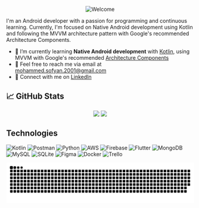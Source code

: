 <p align="center">
  <img alt="Welcome"
       src="https://readme-typing-svg.herokuapp.com?size=32&background=0D1117&center=true&vCenter=true&lines=%F0%9F%91%8B%F0%9F%8F%BC+Welcome">
</p>

I'm an Android developer with a passion for programming and continuous learning. Currently, I'm focused on Native Android development using Kotlin and following the MVVM architecture pattern with Google's recommended Architecture Components.

- 🌱 I’m currently learning **Native Android development** with [Kotlin](https://kotlinlang.org), using MVVM with Google's recommended [Architecture Components](https://developer.android.com/topic/architecture)
- 📧 Feel free to reach me via email at mohammed.sofyan.2001@gmail.com
- 💼 Connect with me on [LinkedIn](https://www.linkedin.com/in/mohammed-sofyan-akkad/)

## 📈 GitHub Stats

<p align="center">
  <img src = "https://github-readme-stats.vercel.app/api?username=mohammed-akkad&theme=react&hide_border=false&include_all_commits=false&count_private=true" width="350">
  <img src = "https://github-readme-streak-stats.herokuapp.com?user=mohammed-akkad&theme=react&hide_border=false&include_all_commits=false&count_private=true" width="350">
</p>

## Technologies
![Kotlin](https://img.shields.io/badge/kotlin-%230095D5.svg?style=flat&logo=kotlin&logoColor=white)
![Postman](https://img.shields.io/badge/Postman-FF6C37?style=flat&logo=postman&logoColor=white)
![Python](https://img.shields.io/badge/python-3670A0?style=flat&logo=python&logoColor=ffdd54)
![AWS](https://img.shields.io/badge/AWS-%23FF9900.svg?style=flat&logo=amazon-aws&logoColor=white)
![Firebase](https://img.shields.io/badge/firebase-%23039BE5.svg?style=flat&logo=firebase)
![Flutter](https://img.shields.io/badge/Flutter-%2302569B.svg?style=flat&logo=Flutter&logoColor=white)
![MongoDB](https://img.shields.io/badge/MongoDB-%234ea94b.svg?style=flat&logo=mongodb&logoColor=white)
![MySQL](https://img.shields.io/badge/mysql-%2300f.svg?style=flat&logo=mysql&logoColor=white)
![SQLite](https://img.shields.io/badge/sqlite-%2307405e.svg?style=flat&logo=sqlite&logoColor=white)
![Figma](https://img.shields.io/badge/figma-%23F24E1E.svg?style=flat&logo=figma&logoColor=white)
![Docker](https://img.shields.io/badge/docker-%230db7ed.svg?style=flat&logo=docker&logoColor=white)
![Trello](https://img.shields.io/badge/Trello-%23026AA7.svg?style=flat&logo=Trello&logoColor=white)

![Snake animation](https://github.com/JeffersonRPM/JeffersonRPM/blob/output/github-contribution-grid-snake.svg)
